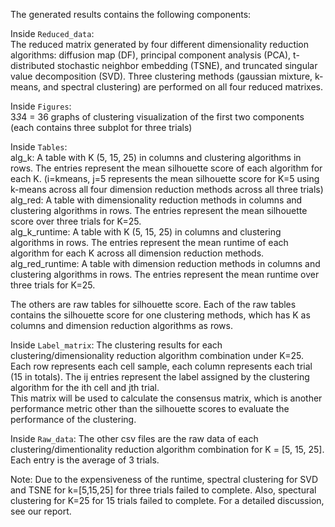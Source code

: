 The generated results contains the following components:  

Inside `Reduced_data`:  
The reduced matrix generated by four different dimensionality reduction algorithms: diffusion map (DF), principal component analysis (PCA), t-distributed stochastic neighbor embedding (TSNE), and truncated singular value decomposition (SVD). Three clustering methods (gaussian mixture, k-means, and spectral clustering) are performed on all four reduced matrixes.  

Inside `Figures`:  
3*3*4 = 36 graphs of clustering visualization of the first two components (each contains three subplot for three trials)  

Inside `Tables`:  
alg_k: A table with K (5, 15, 25) in columns and clustering algorithms in rows. The entries represent the mean silhouette score of each algorithm for each K. (i=kmeans, j=5 represents the mean silhouette score for K=5 using k-means across all four dimension reduction methods across all three trials)  
alg_red: A table with dimensionality reduction methods in columns and clustering algorithms in rows. The entries represent the mean silhouette score over three trials for K=25.  
alg_k_runtime: A table with K (5, 15, 25) in columns and clustering algorithms in rows. The entries represent the mean runtime of each algorithm for each K across all dimension reduction methods.  
alg_red_runtime: A table with dimension reduction methods in columns and clustering algorithms in rows. The entries represent the mean runtime over three trials for K=25.  

The others are raw tables for silhouette score. Each of the raw tables contains the silhouette score for one clustering methods, which has K as columns and dimension reduction algorithms as rows.

Inside `Label_matrix`:
The clustering results for each clustering/dimensionality reduction algorithm combination under K=25. Each row represents each cell sample, each column represents each trial (15 in totals). The ij entries represent the label assigned by the clustering algorithm for the ith cell and jth trial.  
This matrix will be used to calculate the consensus matrix, which is another performance metric other than the silhouette scores to evaluate the performance of the clustering.  

Inside `Raw_data`:
The other csv files are the raw data of each clustering/dimentionality reduction algorithm combination for K = [5, 15, 25]. Each entry is the average of 3 trials.

Note: Due to the expensiveness of the runtime, spectral clustering for SVD and TSNE for k=[5,15,25] for three trials failed to complete. Also, spectural clustering for K=25 for 15 trials failed to complete. For a detailed discussion, see our report.  
